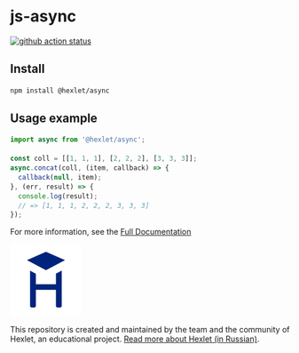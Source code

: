 # js-async

[![github action status](https://github.com/hexlet-components/js-async/workflows/Node%20CI/badge.svg)](https://github.com/hexlet-components/js-async/actions)

## Install

```sh
npm install @hexlet/async
```

## Usage example

```javascript
import async from '@hexlet/async';

const coll = [[1, 1, 1], [2, 2, 2], [3, 3, 3]];
async.concat(coll, (item, callback) => {
  callback(null, item);
}, (err, result) => {
  console.log(result);
  // => [1, 1, 1, 2, 2, 2, 3, 3, 3]
});
```
For more information, see the [Full Documentation](https://github.com/hexlet-components/js-async/tree/master/docs)

[![Hexlet Ltd. logo](https://raw.githubusercontent.com/Hexlet/hexletguides.github.io/master/images/hexlet_logo128.png)](https://ru.hexlet.io/pages/about?utm_source=github&utm_medium=link&utm_campaign=js-async)

This repository is created and maintained by the team and the community of Hexlet, an educational project. [Read more about Hexlet (in Russian)](https://ru.hexlet.io/pages/about?utm_source=github&utm_medium=link&utm_campaign=js-async).
